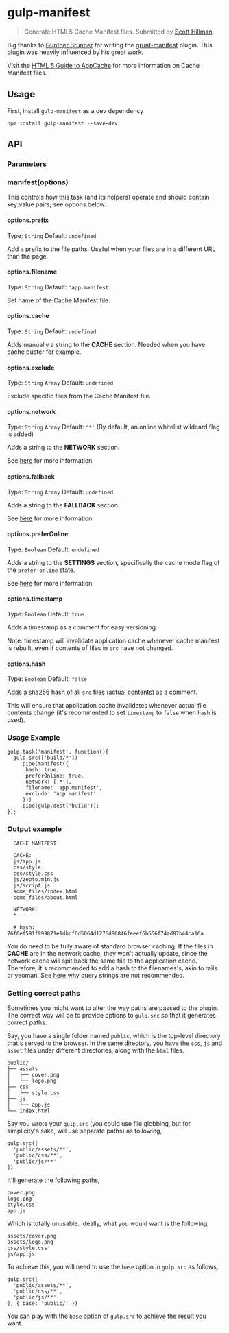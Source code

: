 # gulp-manifest
> Generate HTML5 Cache Manifest files. Submitted by [Scott Hillman](https://github.com/hillmanov/).

Big thanks to [Gunther Brunner](https://github.com/gunta/) for writing the [grunt-manifest](https://github.com/gunta/grunt-manifest) plugin. This plugin was heavily influenced by his great work.

Visit the [HTML 5 Guide to AppCache](http://www.html5rocks.com/en/tutorials/appcache/beginner/) for more information on Cache Manifest files.

## Usage

First, install `gulp-manifest` as a dev dependency

```shell
npm install gulp-manifest --save-dev
```

## API

### Parameters

### manifest(options)

This controls how this task (and its helpers) operate and should contain key:value pairs, see options below.

#### options.prefix
Type: `String`
Default: `undefined`

Add a prefix to the file paths. Useful when your files are in a different URL than the page.

#### options.filename
Type: `String`
Default: `'app.manifest'`

Set name of the Cache Manifest file.

#### options.cache
Type: `String`
Default: `undefined`

Adds manually a string to the **CACHE** section. Needed when you have cache buster for example.

#### options.exclude
Type: `String` `Array`
Default: `undefined`

Exclude specific files from the Cache Manifest file.

#### options.network
Type: `String` `Array`
Default: `'*'` (By default, an online whitelist wildcard flag is added)

Adds a string to the **NETWORK** section.

See [here](http://diveintohtml5.info/offline.html#network) for more information.

#### options.fallback
Type: `String` `Array`
Default: `undefined`

Adds a string to the **FALLBACK** section.

See [here](http://diveintohtml5.info/offline.html#fallback) for more information.

#### options.preferOnline
Type: `Boolean`
Default: `undefined`

Adds a string to the **SETTINGS** section, specifically the cache mode flag of the ```prefer-online``` state.

See [here](http://www.whatwg.org/specs/web-apps/current-work/multipage/offline.html#concept-appcache-mode-prefer-online) for more information.

#### options.timestamp
Type: `Boolean`
Default: `true`

Adds a timestamp as a comment for easy versioning.

Note: timestamp will invalidate application cache whenever cache manifest is rebuilt, even if contents of files in `src` have not changed.

#### options.hash
Type: `Boolean`
Default: `false`

Adds a sha256 hash of all `src` files (actual contents) as a comment.

This will ensure that application cache invalidates whenever actual file contents change (it's recommented to set `timestamp` to `false` when `hash` is used).

### Usage Example


    gulp.task('manifest', function(){
      gulp.src(['build/*'])
        .pipe(manifest({
          hash: true,
          preferOnline: true,
          network: ['*'],
          filename: 'app.manifest',
          exclude: 'app.manifest'
         }))
        .pipe(gulp.dest('build'));
    });


### Output example

```
  CACHE MANIFEST

  CACHE:
  js/app.js
  css/style
  css/style.css
  js/zepto.min.js
  js/script.js
  some_files/index.html
  some_files/about.html

  NETWORK:
  *

  # hash: 76f0ef591f999871e1dbdf6d5064d1276d80846feeef6b556f74ad87b44ca16a
```

You do need to be fully aware of standard browser caching.
If the files in **CACHE** are in the network cache, they won't actually update,
since the network cache will spit back the same file to the application cache.
Therefore, it's recommended to add a hash to the filenames's, akin to rails or yeoman. See [here](http://www.stevesouders.com/blog/2008/08/23/revving-filenames-dont-use-querystring/) why query strings are not recommended.

### Getting correct paths

Sometimes you might want to alter the way paths are passed to the plugin. The correct way will be to provide options to `gulp.src` so that it generates correct paths.

Say, you have a single folder named `public`, which is the top-level directory that's served to the browser. In the same directory, you have the `css`, `js` and `asset` files under different directories, along with the `html` files.

```
public/
├── assets
│   ├── cover.png
│   └── logo.png
├── css
│   └── style.css
├── js
│   └── app.js
└── index.html
```

Say you wrote your `gulp.src`  (you could use file globbing, but for simplicity's sake, will use separate paths) as following,

```
gulp.src([
  'public/assets/**',
  'public/css/**',
  'public/js/**'
])
```

It'll generate the following paths,

```
cover.png
logo.png
style.css
app.js
```

Which is totally unusable. Ideally, what you would want is the following,

```
assets/cover.png
assets/logo.png
css/style.css
js/app.js
```

To achieve this, you will need to use the `base` option in `gulp.src` as follows,

```
gulp.src([
  'public/assets/**',
  'public/css/**',
  'public/js/**'
], { base: 'public/' })
```

You can play with the `base` option of `gulp.src` to achieve the result you want.
